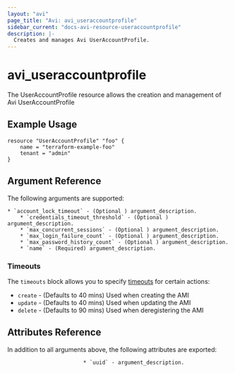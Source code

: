 ```yaml
---
layout: "avi"
page_title: "Avi: avi_useraccountprofile"
sidebar_current: "docs-avi-resource-useraccountprofile"
description: |-
  Creates and manages Avi UserAccountProfile.
---
```


# avi_useraccountprofile

The UserAccountProfile resource allows the creation and management of Avi UserAccountProfile

## Example Usage

```hcl
resource "UserAccountProfile" "foo" {
    name = "terraform-example-foo"
    tenant = "admin"
}
```

## Argument Reference

The following arguments are supported:

    * `account_lock_timeout` - (Optional ) argument_description.
        * `credentials_timeout_threshold` - (Optional ) argument_description.
        * `max_concurrent_sessions` - (Optional ) argument_description.
        * `max_login_failure_count` - (Optional ) argument_description.
        * `max_password_history_count` - (Optional ) argument_description.
        * `name` - (Required) argument_description.

### Timeouts

The `timeouts` block allows you to specify [timeouts](https://www.terraform.io/docs/configuration/resources.html#timeouts) for certain actions:

* `create` - (Defaults to 40 mins) Used when creating the AMI
* `update` - (Defaults to 40 mins) Used when updating the AMI
* `delete` - (Defaults to 90 mins) Used when deregistering the AMI

## Attributes Reference

In addition to all arguments above, the following attributes are exported:

                            * `uuid` - argument_description.
